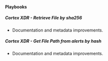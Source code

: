 
#### Playbooks
##### Cortex XDR - Retrieve File by sha256
- Documentation and metadata improvements.
##### Cortex XDR - Get File Path from alerts by hash
- Documentation and metadata improvements.
